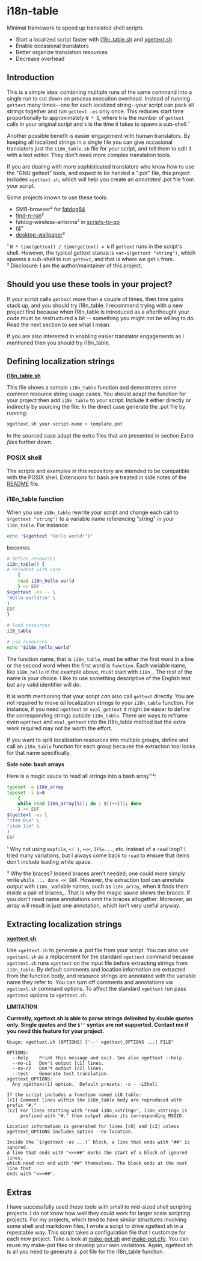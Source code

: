 # i18n-table

Minimal framework to speed up translated shell scripts

* Start a localized script faster with [i18n_table.sh](i18n_table.sh) and [xgettext.sh](xgettext.sh)
* Enable occasional translators
* Better organize translation resources
* Decrease overhead

## Introduction

This is a simple idea: combining multiple runs of the same command into a single run to cut down on process execution overhead.  Instead of running `gettext` many times--one for each localized string--your script can pack all strings together and run `gettext -es` only once.  This reduces start time proportionally to approximately `N * S`, where `N` is the number of `gettext` calls in your original script and `S` is the time it takes to spawn a sub-shell.¹

Another possible benefit is easier engagement with human translators.  By keeping all localized strings in a single file you can give occasional translators just the `i18n_table.sh` file for your script, and tell them to edit it with a text editor.  They don't need more complex translation tools.

If you are dealing with more sophisticated translators who know how to use the "GNU gettext" tools, and expect to be handed a ".pot" file, this project includes
`xgettext.sh`, which will help you create an _annotated_ .pot file from your script.

Some projects known to use these tools:

* SMB-browser² for [fatdog64](http://distro.ibiblio.org/fatdog/web)
* [find-n-run](https://github.com/step-/find-n-run)²
* fatdog-wireless-antenna² in [scripts-to-go](https://github.com/step-/scripts-to-go)
* [f4](https://github.com/step-/f4)²
* [desktop-wallpaper](https://github.com/step-/desktop-wallpaper)²

¹ `N * time(gettext) / time(gettext) = N` if `gettext` runs in the script's shell.  However, the typical gettext stanza is `var=$(gettext "string")`, which spawns a sub-shell to run `gettext`, and that is where we get `S` from.  
² Disclosure: I am the author/maintainer of this project.  

## Should you use these tools in your project?

If your script calls `gettext` more than a couple of times, then time gains stack up, and you should try i18n\_table.  I recommend trying with a new project first because when i18n\_table is introduced as a afterthought your code must be restructured a bit -- something you might not be willing to do.  Read the next section to see what I mean.

If you are also interested in enabling easier translator engagements as I mentioned then you should try i18n\_table.

## Defining localization strings

**[i18n_table.sh](i18n_table.sh)**

This file shows a sample `i18n_table` function and demostrates some common resource string usage cases.  You should adapt the function for your project then add `i18n_table` to your script.  Include it either directly or indirectly by sourcing the file.  In the direct case generate the .pot file by running:

```sh
xgettext.sh your-script-name > template.pot
```

In the sourced case adapt the extra files that are presented in section _Extra files_ further down.

### POSIX shell

The scripts and examples in this repository are intended to be compatible with the POSIX shell.  Extensions for bash are treated in side notes of the [README](README.md) file.

### i18n_table function

When you use `i18n_table` rewrite your script and change each call to `$(gettext "string")` to a variable name referencing "string" in your `i18n_table`.  For instance:

```sh
echo "$(gettext "Hello world!")"
```

becomes

```sh
# define resources
i18n_table() {
# reindent with care
	{
	read i18n_hello world
	} << EOF
$(gettext -es -- \
"Hello world!\n" \
)
EOF
}

# load resources
i18_table

# use resources
echo "$i18n_hello_world"
```

The function name, that is `i18n_table`, must be either the first word in a line or the second word when the first word is `function`.
Each variable name, like `i18n_hello` in the example above, must start with `i18n_`.  The rest of the name is your choice.  I like to use something descriptive of the English text but any valid identifier will do.

It is worth mentioning that your script _can_ also call `gettext` directly.  You are not required to move _all_ localization strings to your `i18n_table` function.  For instance, if you need `ngettext` or `eval_gettext` it might be easier to define the corresponding strings outside `i18n_table`.  There are ways to reframe even `ngettext` and `eval_gettext` into the i18n\_table method but the extra work required may not be worth the effort.

If you want to split localization resources into multiple groups, define and call an `i18n_table` function for each group because the extraction tool looks for that name specifically.

**Side note: bash arrays**

Here is a magic sauce to read all strings into a bash array¹'²:

```sh
typeset -a i18n_array
typeset -i i=0
	{
	while read i18n_array[$i]; do : $((++i)); done
	} << EOF
$(gettext -es \
"item 0\n" \
"item 1\n" \
)
EOF
```

¹ Why not using `mapfile`, `<( )`, `<<<`, `IFS=...`, etc. instead of a `read` loop?  I tried many variations, but I always come back to `read` to ensure that items don't include leading white space.

² Why the braces?  Indeed braces aren't needed; one could more simply write `while ... done << EOF`.  However, the extraction tool can annotate output with `i18n_` variable names, such as `i18n_array`, when it finds them _inside_ a pair of braces_.  That is why the magic sauce shows the braces.  If you don't need name annotations omit the braces altogether.  Moreover, an array will result in just one annotation, which isn't very useful anyway.


## Extracting localization strings

**[xgettext.sh](xgettext.sh)**

Use `xgettext.sh` to generate a .pot file from your script.  You can also use `xgettext.sh` as a replacement for the standard `xgettext` command because `xgettext.sh` runs `xgettext` on the input file before extracting strings from `i18n_table`.  By default comments and location information are extracted from the function body, and resource strings are annotated with the variable name they refer to.  You can turn off comments and annotations via `xgettext.sh` command options.  To affect the standard `xgettext` run pass `xgettext` options to `xgettext.sh`.

**LIMITATION**

**Currently, xgettext.sh is able to parse strings delimited by double quotes only.  Single quotes and the `$''` syntax are not supported. Contact me if you need this feature for your project.**

```
Usage: xgettext.sh [OPTIONS] ['--' xgettext_OPTIONS ...] FILE"

OPTIONS:
  --help    Print this message and exit. See also xgettext --help.
  --no-c1   Don't output [c1] lines.
  --no-c2   Don't output [c2] lines.
  --test    Generate test translation.
xgettext_OPTIONS:
  Any xgettext(1) option.  Default presets: -o - -LShell

If the script includes a function named i18_table:
[c1] Comment lines within the i18n_table body are reproduced with prefix "#."
[c2] For lines starting with "read i18n_<string>", i18n_<string> is
     prefixed with "#." then output above its corresponding MSGID.

Location information is generated for lines [c0] and [c2] unless
xgettext_OPTIONS includes option --no-location.

Inside the `$(gettext -es ...)` block, a line that ends with "##" is ignored.
A line that ends with "<<<##" marks the start of a block of ignored lines,
which need not end with "##" themselves. The block ends at the next line that
ends with ">>>##".
```

## Extras

I have successfully used these tools with small to mid-sized shell scripting projects.  I do not know how well they could work for larger scale scripting projects.  For my projects, which tend to have similar structures involving some shell and markdown files, I wrote a script to drive xgettext.sh in a repeatable way.  This script takes a configuration file that I customize for each new project. Take a look at [make-pot.sh](make-pot.sh) and [make-pot.cfg](make-pot.cfg).  You can reuse my make-pot files or develop your own variations.  Again, xgettext.sh is all you need to generate a .pot file for the i18n\_table function.

